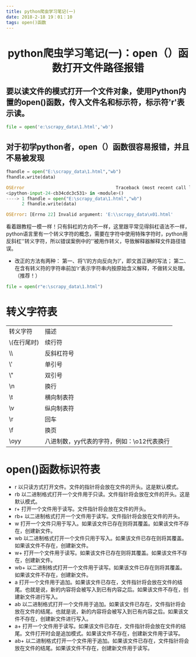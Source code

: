 ```yaml
---
title: python爬虫学习笔记(一)
date: 2018-2-18 19：01：10
tags: open()函数
---
```


# <center>python爬虫学习笔记(一)：open（）函数打开文件路径报错<center> #
## 要以读文件的模式打开一个文件对象，使用Python内置的open()函数，传入文件名和标示符，标示符'r'表示读。 ##
```python
file = open('e:\scrapy_data\1.html','wb')
```
## 对于初学python者，open（）函数很容易报错，并且不易被发现 ##
```python
fhandle = open("E:\scrapy_data\1.html","wb")
fhandle.write(data)

OSError                                   Traceback (most recent call last)
<ipython-input-24-cb34cdc3c531> in <module>()
----> 1 fhandle = open("E:\scrapy_data\1.html","wb")
      2 fhandle.write(data)

OSError: [Errno 22] Invalid argument: 'E:\\scrapy_data\x01.html'
```
看着跟教程一模一样！只有斜杠的方向不一样，这里跟平常见得斜杠语法不一样，python语言里有一个转义字符的概念，需要在字符中使用特殊字符时，python用反斜杠'\'转义字符，所以错误案例中的'\'被用作转义，导致解释器解释文件路径错误。

* 改正的方法有两种：
     第一、将’\’的方向反向为’/’，即文首正确的写法；
     第二、在含有转义符的字符串前加‘r’表示字符串内按原始含义解释，不做转义处理。（推荐！）

```python
file = open(r"e:\scrapy_data\1.html")
```

# 转义字符表 
<center><table>
    <tr>
        <td>转义字符</td>
        <td>描述</td>
    </tr>
    <tr>
        <td>\(在行尾时)</td>
        <td>续行符</td>
    </tr>
    <tr>
        <td>\\</td>
        <td>反斜杠符号</td>
    </tr>
    <tr>
        <td>\'</td>
        <td>单引号</td>
    </tr>
    <tr>
        <td>\"</td>
        <td>双引号</td>
    </tr>
    <tr>
        <td>\n</td>
        <td>换行</td>
    </tr>
    <tr>
        <td>\t</td>
        <td>横向制表符</td>
    </tr>
    <tr>
        <td>\v</td>
        <td>纵向制表符</td>
    </tr>
    <tr>
        <td>\r</td>
        <td>回车</td>
    </tr>
    <tr>
        <td>\f</td>
        <td>	
换页</td>
    </tr>
    <tr>
        <td>\oyy</td>
        <td>八进制数，yy代表的字符，例如：\o12代表换行</td>
    </tr>
</table>
</center>


# open()函数标识符表 #

* r 以只读方式打开文件。文件的指针将会放在文件的开头。这是默认模式。
* rb 以二进制格式打开一个文件用于只读。文件指针将会放在文件的开头。这是默认模式。
* r+ 打开一个文件用于读写。文件指针将会放在文件的开头。
* rb+ 以二进制格式打开一个文件用于读写。文件指针将会放在文件的开头。
* w 打开一个文件只用于写入。如果该文件已存在则将其覆盖。如果该文件不存在，创建新文件。
* wb 以二进制格式打开一个文件只用于写入。如果该文件已存在则将其覆盖。如果该文件不存在，创建新文件。
* w+ 打开一个文件用于读写。如果该文件已存在则将其覆盖。如果该文件不存在，创建新文件。
* wb+ 以二进制格式打开一个文件用于读写。如果该文件已存在则将其覆盖。如果该文件不存在，创建新文件。
* a 打开一个文件用于追加。如果该文件已存在，文件指针将会放在文件的结尾。也就是说，新的内容将会被写入到已有内容之后。如果该文件不存在，创建新文件进行写入。
* ab 以二进制格式打开一个文件用于追加。如果该文件已存在，文件指针将会放在文件的结尾。也就是说，新的内容将会被写入到已有内容之后。如果该文件不存在，创建新文件进行写入。
* a+ 打开一个文件用于读写。如果该文件已存在，文件指针将会放在文件的结尾。文件打开时会是追加模式。如果该文件不存在，创建新文件用于读写。
* ab+ 以二进制格式打开一个文件用于追加。如果该文件已存在，文件指针将会放在文件的结尾。如果该文件不存在，创建新文件用于读写。